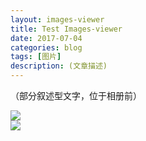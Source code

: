 ```yaml
---
layout: images-viewer
title: Test Images-viewer
date: 2017-07-04
categories: blog
tags: [图片]
description: (文章描述)
---
```

（部分叙述型文字，位于相册前）
<div class="gallery">
	<div><a href="{{site.baseurl}}/img/gallery/DSC_0008-660x441.jpg"><img src="{{site.baseurl}}/img/gallery/DSC_0008-69x69.jpg" /></a></div>
	<div><a href="{{site.baseurl}}/img/gallery/DSC_0014-660x441.jpg"><img src="{{site.baseurl}}/img/gallery/DSC_0014-69x69.jpg" /></a></div>
</div>
